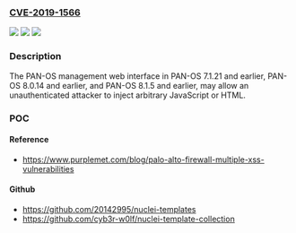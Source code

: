 ### [CVE-2019-1566](https://cve.mitre.org/cgi-bin/cvename.cgi?name=CVE-2019-1566)
![](https://img.shields.io/static/v1?label=Product&message=Palo%20Alto%20Networks%20PAN-OS&color=blue)
![](https://img.shields.io/static/v1?label=Version&message=n%2Fa&color=blue)
![](https://img.shields.io/static/v1?label=Vulnerability&message=Cross-Site%20Scripting%20(XSS)&color=brighgreen)

### Description

The PAN-OS management web interface in PAN-OS 7.1.21 and earlier, PAN-OS 8.0.14 and earlier, and PAN-OS 8.1.5 and earlier, may allow an unauthenticated attacker to inject arbitrary JavaScript or HTML.

### POC

#### Reference
- https://www.purplemet.com/blog/palo-alto-firewall-multiple-xss-vulnerabilities

#### Github
- https://github.com/20142995/nuclei-templates
- https://github.com/cyb3r-w0lf/nuclei-template-collection

